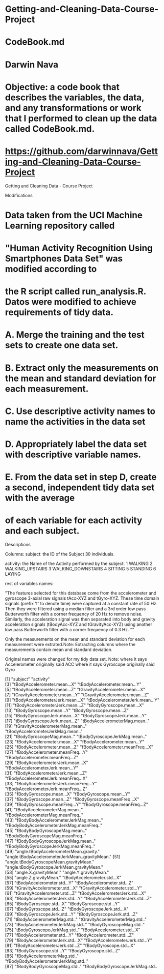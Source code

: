 # Getting-and-Cleaning-Data-Course-Project
# CodeBook.md
# Darwin Nava
# Objective: a code book that describes the variables, the data, and any transformations or work that I performed to clean up the data called CodeBook.md. 

# https://github.com/darwinnava/Getting-and-Cleaning-Data-Course-Project

Getting and Cleaning Data - Course Project

Modifications
  # Data taken from the UCI Machine Learning repository called
  #    "Human Activity Recognition Using Smartphones Data Set" was modified according to
  #     the R script called run_analysis.R. Datos were modified to achieve requirements of tidy data. 
  # A. Merge the training and the test sets to create one data set.
  # B. Extract only the measurements on the mean and standard deviation for each measurement. 
  # C. Use descriptive activity names to name the activities in the data set
  # D. Appropriately label the data set with descriptive variable names. 
  # E. From the data set in step D, create a second, independent tidy data set with the average 
  #    of each variable for each activity and each subject.
  

Descriptions

Columns:
subject: the ID of the Subject
30 individuals.

activity: the Name of the Activity performed by the subject. 
1 WALKING
2 WALKING_UPSTAIRS
3 WALKING_DOWNSTAIRS
4 SITTING
5 STANDING
6 LAYING

rest of variables names: 

"The features selected for this database come from the accelerometer and gyroscope 3-axial raw signals tAcc-XYZ and tGyro-XYZ. These time domain signals (prefix 't' to denote time) were captured at a constant rate of 50 Hz. Then they were filtered using a median filter and a 3rd order low pass Butterworth filter with a corner frequency of 20 Hz to remove noise. Similarly, the acceleration signal was then separated into body and gravity acceleration signals (tBodyAcc-XYZ and tGravityAcc-XYZ) using another low pass Butterworth filter with a corner frequency of 0.3 Hz. ""

Only the measurements on the mean and standard deviation for each measurement were extrated.Note: Extracting columns where the measurements contain mean and standard deviation.

Original names were changed for my tidy data set. 
Note: 
where it says Accelerometer originally said ACC
where it says Gyroscope originally said Gyro

 [1] "subject"                                        "activity"                                      
 [3] "tBodyAccelerometer.mean...X"                    "tBodyAccelerometer.mean...Y"                   
 [5] "tBodyAccelerometer.mean...Z"                    "tGravityAccelerometer.mean...X"                
 [7] "tGravityAccelerometer.mean...Y"                 "tGravityAccelerometer.mean...Z"                
 [9] "tBodyAccelerometerJerk.mean...X"                "tBodyAccelerometerJerk.mean...Y"               
[11] "tBodyAccelerometerJerk.mean...Z"                "tBodyGyroscope.mean...X"                       
[13] "tBodyGyroscope.mean...Y"                        "tBodyGyroscope.mean...Z"                       
[15] "tBodyGyroscopeJerk.mean...X"                    "tBodyGyroscopeJerk.mean...Y"                   
[17] "tBodyGyroscopeJerk.mean...Z"                    "tBodyAccelerometerMag.mean.."                  
[19] "tGravityAccelerometerMag.mean.."                "tBodyAccelerometerJerkMag.mean.."              
[21] "tBodyGyroscopeMag.mean.."                       "tBodyGyroscopeJerkMag.mean.."                  
[23] "fBodyAccelerometer.mean...X"                    "fBodyAccelerometer.mean...Y"                   
[25] "fBodyAccelerometer.mean...Z"                    "fBodyAccelerometer.meanFreq...X"               
[27] "fBodyAccelerometer.meanFreq...Y"                "fBodyAccelerometer.meanFreq...Z"               
[29] "fBodyAccelerometerJerk.mean...X"                "fBodyAccelerometerJerk.mean...Y"               
[31] "fBodyAccelerometerJerk.mean...Z"                "fBodyAccelerometerJerk.meanFreq...X"           
[33] "fBodyAccelerometerJerk.meanFreq...Y"            "fBodyAccelerometerJerk.meanFreq...Z"           
[35] "fBodyGyroscope.mean...X"                        "fBodyGyroscope.mean...Y"                       
[37] "fBodyGyroscope.mean...Z"                        "fBodyGyroscope.meanFreq...X"                   
[39] "fBodyGyroscope.meanFreq...Y"                    "fBodyGyroscope.meanFreq...Z"                   
[41] "fBodyAccelerometerMag.mean.."                   "fBodyAccelerometerMag.meanFreq.."              
[43] "fBodyBodyAccelerometerJerkMag.mean.."           "fBodyBodyAccelerometerJerkMag.meanFreq.."      
[45] "fBodyBodyGyroscopeMag.mean.."                   "fBodyBodyGyroscopeMag.meanFreq.."              
[47] "fBodyBodyGyroscopeJerkMag.mean.."               "fBodyBodyGyroscopeJerkMag.meanFreq.."          
[49] "angle.tBodyAccelerometerMean.gravity."          "angle.tBodyAccelerometerJerkMean..gravityMean."
[51] "angle.tBodyGyroscopeMean.gravityMean."          "angle.tBodyGyroscopeJerkMean.gravityMean."     
[53] "angle.X.gravityMean."                           "angle.Y.gravityMean."                          
[55] "angle.Z.gravityMean."                           "tBodyAccelerometer.std...X"                    
[57] "tBodyAccelerometer.std...Y"                     "tBodyAccelerometer.std...Z"                    
[59] "tGravityAccelerometer.std...X"                  "tGravityAccelerometer.std...Y"                 
[61] "tGravityAccelerometer.std...Z"                  "tBodyAccelerometerJerk.std...X"                
[63] "tBodyAccelerometerJerk.std...Y"                 "tBodyAccelerometerJerk.std...Z"                
[65] "tBodyGyroscope.std...X"                         "tBodyGyroscope.std...Y"                        
[67] "tBodyGyroscope.std...Z"                         "tBodyGyroscopeJerk.std...X"                    
[69] "tBodyGyroscopeJerk.std...Y"                     "tBodyGyroscopeJerk.std...Z"                    
[71] "tBodyAccelerometerMag.std.."                    "tGravityAccelerometerMag.std.."                
[73] "tBodyAccelerometerJerkMag.std.."                "tBodyGyroscopeMag.std.."                       
[75] "tBodyGyroscopeJerkMag.std.."                    "fBodyAccelerometer.std...X"                    
[77] "fBodyAccelerometer.std...Y"                     "fBodyAccelerometer.std...Z"                    
[79] "fBodyAccelerometerJerk.std...X"                 "fBodyAccelerometerJerk.std...Y"                
[81] "fBodyAccelerometerJerk.std...Z"                 "fBodyGyroscope.std...X"                        
[83] "fBodyGyroscope.std...Y"                         "fBodyGyroscope.std...Z"                        
[85] "fBodyAccelerometerMag.std.."                    "fBodyBodyAccelerometerJerkMag.std.."           
[87] "fBodyBodyGyroscopeMag.std.."                    "fBodyBodyGyroscopeJerkMag.std..